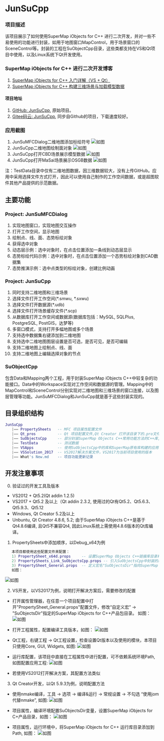 # JunSuCpp

### 项目描述
 该项目展示了如何使用SuperMap iObjects for C++ 进行二次开发，并对一些不易使用的功能进行封装，如用于地图窗口MapControl，用于场景窗口的SceneControl等。封装的工程在SuObjectCpp目录，这些类都支持在VS和Qt项目中使用，以及Linux系统下Qt开发使用。

### SuperMap iObjects for C++ 进行二次开发博客
1. [SuperMap iObjects for C++ 入门详解（VS + Qt）](https://blog.csdn.net/u012824671/article/details/104510776)
2. [SuperMap iObjects for C++ 构建三维场景与加载模型数据](https://blog.csdn.net/u012824671/article/details/104913793)

#### 项目地址
1. [GitHub: JunSuCpp](https://github.com/Jun0x01/JunSuCpp), 原始项目。
2. [Gitee码云: JunSuCpp](https://gitee.com/Jun0x01/JunSuCpp), 同步自Github的项目，下载速度较好。
### 应用截图
1. JunSuMFCDialog二维地图添加标绘符号
   ![如图](https://github.com/Jun0x01/JunSuCpp/blob/master/Images/App_Plot.png)
2. JunSuCpp二维地图绘制面对象
   ![如图](https://github.com/Jun0x01/JunSuCpp/blob/master/Images/App_Map_Draw.png)
3. JunSuCpp打开CBD场景展示模型数据
   ![如图](https://github.com/Jun0x01/JunSuCpp/blob/master/Images/App_Scene_CBD.png)
4. JunSuCpp打开MaSai场景展示OSGB数据
   ![如图](https://github.com/Jun0x01/JunSuCpp/blob/master/Images/App_Scene_OSGB.png)

注：TestData目录中仅有二维地图数据，因三维数据较大，没有上传GitHub。应用中采用选择文件方式打开，因此可以使用自己制作的工作空间数据，或是超图软件其他产品提供的示范数据。

## 主要功能

### Project: JunSuMFCDialog
1. 实现地图窗口，实现地图交互操作
2. 打开工作空间，显示地图
3. 绘制点、线、面、态势标绘对象
4. 获得选中对象
5. 动态层示例：选中对象时，在点击位置添加一条线到动态层显示
6. 态势标绘代码示例：选中对象时，在点击位置添加一个态势标绘对象到CAD数据集
7. 态势推演示例：选中点类型的标绘对象，创建比例动画

### Project: JunSuCpp
1. 同时支持二维地图和三维场景
2. 选择文件打开工作空间(*.smwu, *.sxwu)
3. 选择文件打开数据源(*.udb)
4. 选择文件打开场景缓存文件(*.scp)
5. 从数据库打开工作空间或数据源(数据库包括：MySQL, SQLPlus, PostgreSQL, PostGIS，达梦等)
6. 多窗口模式，支持打开多幅地图或多个场景
7. 支持选中数据集右键添加到二维地图
8. 支持选中二维地图图层设置是否可选，是否可见，是否可编辑
9. 支持二维地图上绘制点、线、面
10. 支持二维地图上编辑选择对象的节点

### SuObjectCpp
包含Data和Mapping两个工程，用于封装SuperMap iObjects C++中较复杂的功能接口。Data中的Workspace实现对工作空间和数据源的管理。Mapping中的MapControl和SceneControl分别实现对二维地图和三维场景的窗口连接，以及图层管理等功能。JunSuMFCDialog和JunSuCpp就是基于这些封装实现的。 



## 目录组织结构
``` lua
JunSuCpp
   |—— PropertySheets   -- MFC 项目属性配置文件
   |—— Qt_pros          -- Qt 项目配置文件,Qt Creator 打开该目录下的.pro文件即可
   |—— SuObjectsCpp     -- 部分封装SuperMap Objects C++常用功能方法的C++库,尤其是Mapping/MapControl是一个具有通用性的实现地图窗口的类
   |—— TestData         -- 测试数据
   |—— VSApps           -- 使用SuObjectsCpp中的库和SuperMap原有库构建的应用，分MFC和Qt框架两类应用
   |—— VSSolution_2017  -- VS2017解决方案文件，VS2017为当前项目使用的版本
   |—— What's New.md    -- 项目功能更新记录
```

## 开发注意事项
0. 验证过的开发工具及版本
- VS2012 + Qt5.2(Qt addin 1.2.5)
- VS2017 + Qt5.2 及以上（Qt addin 2.3.2, 使用过的Qt有Qt5.2、Qt5.6.3、Qt5.9.3、Qt5.12
- Windows, Qt Creator 5.2及以上
- Unbuntu, Qt Creator 4.8.6, 5.2; 由于SuperMap iObjects C++是基于Qt4.8.6编译, 且Qt5不兼容Qt4, 因此Linux系统上需使用4.8.6版本的Qt库编译。

1. PropertySheets中添加顺序，以Debug_x64为例
``` lua
   本项目都使用这些配置文件来配置：
   1) PropertySheet_x64d.props     -- 设置SuperMap Objects C++链接库目录和链接库名称
   2) PropertySheets_Link_SuObjectsCpp.props -- 引入SuObjectsCpp中封装的库
   3) PropertySheet_General.props  -- 定义宏名"SuObjectsDir"指向SuperMap Objects C++ 产品包目录，并配置同文件目录; 头文件包括include,include/private 两个目录
   如图：
```
![如图](https://github.com/Jun0x01/JunSuCpp/blob/master/Images/PropertyManager.png)

2. VS开发，以VS2017为例，说明打开解决方案后，需要修改的配置
- 打开属性管理器，在任意一个项目配置中打开"PropertySheet_General.props"配置文件，修改“自定义宏” -> "SuObjectsDir"指定的SuperMap iObjects for C++产品包目录。
如图：
![如图](https://github.com/Jun0x01/JunSuCpp/blob/master/Images/Property-SuObjectsDir.png)

- 打开工程属性，配置编译工具版本，如图：
![如图](https://github.com/Jun0x01/JunSuCpp/blob/master/Images/Property-Platform_Toolset.png)

- Qt工程，右键工程 -> Qt工程设置，检查设置Qt版本以及使用的模块，本项目只使用Core, GUI, Widgets, 如图:
  ![如图](https://github.com/Jun0x01/JunSuCpp/blob/master/Images/Property-QtProjectSettings.png)

- 运行库配置，该项目中直接在工程属性中进行配置，可不依赖系统环境Path, 如图配置应用工程:
  ![如图](https://github.com/Jun0x01/JunSuCpp/blob/master/Images/Property-RuntimeLibs.png)

- 若使用VS2012打开解决方案，其配置方法类似

3. Qt Creator开发，以Qt 5.9.3为例，说明配置方法
- 使用nmake编译，工具 -> 选项 -> 编译&运行 -> 常规设置 -> 不勾选 “使用jom 代替nmake”, 如图:
  ![如图](https://github.com/Jun0x01/JunSuCpp/blob/master/Images/Qt_Option_namake.png)

- 项目属性，编译环境配置SuObjectsDir变量，设置SuperMap iObjects for C+产品目录，如图：
  ![如图](https://github.com/Jun0x01/JunSuCpp/blob/master/Images/Qt_BuildEnvironment.png)

- 项目属性，运行环境中，将SuperMap iObjects for C++ 运行库目录添加到Path, 如图：
  ![如图](https://github.com/Jun0x01/JunSuCpp/blob/master/Images/Qt_RunEnvironment.png)
